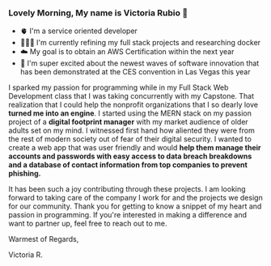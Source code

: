 ### Lovely Morning, My name is Victoria Rubio 💫
- 🫀 I'm a service oriented developer
- 👩🏻‍💻 I'm currently refining my full stack projects and researching docker
- ☁️ My goal is to obtain an AWS Certification within the next year
- 🤖 I'm super excited about the newest waves of software innovation that has been demonstrated at the CES convention in Las Vegas this year

I sparked my passion for programming while in my Full Stack Web Development class that I was taking concurrently with my Capstone. That realization that I could help the nonprofit organizations that I so dearly love **turned me into an engine**. I started using the MERN stack on my passion project of a **digital footprint manager** with my market audience of older adults set on my mind. I witnessed first hand how aliented they were from the rest of modern society out of fear of their digital security. I wanted to create a web app that was user friendly and would **help them manage their accounts and passwords with easy access to data breach breakdowns and a database of contact information from top companies to prevent phishing.**

It has been such a joy contributing through these projects. I am looking forward to taking care of the company I work for and the projects we design for our community. 
Thank you for getting to know a snippet of my heart and passion in programming. 
If you're interested in making a difference and want to partner up, feel free to reach out to me. 

Warmest of Regards, 

Victoria R.

<!--
**V-Rubio/V-Rubio** is a ✨ _special_ ✨ repository because its `README.md` (this file) appears on your GitHub profile.

Here are some ideas to get you started:

- 🔭 I’m currently working on ...
- 🌱 I’m currently learning ...
- 👯 I’m looking to collaborate on ...
- 🤔 I’m looking for help with ...
- 💬 Ask me about ...
- 📫 How to reach me: ...
- 😄 Pronouns: ...
- ⚡ Fun fact: ...
-->

